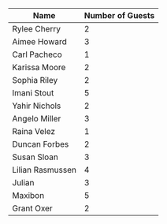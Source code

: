 | Name              | Number of Guests  |
| -----------       | -----------       |
| Rylee Cherry      | 2                 |
| Aimee Howard      | 3                 |
| Carl Pacheco      | 1                 |
| Karissa Moore     | 2                 |   
| Sophia Riley      | 2                 |
| Imani Stout       | 5                 |
| Yahir Nichols     | 2                 |
| Angelo Miller     | 3                 |
| Raina Velez       | 1                 |
| Duncan Forbes     | 2                 |
| Susan Sloan       | 3                 |
| Lilian Rasmussen  | 4                 |
| Julian            | 3                 |
| Maxibon           | 5 	            |
| Grant Oxer        | 2                 |